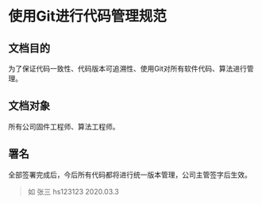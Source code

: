 # 使用Git进行代码管理规范

## 文档目的  
为了保证代码一致性、代码版本可追溯性、使用Git对所有软件代码、算法进行管理。  

## 文档对象  
所有公司固件工程师、算法工程师。  

## 署名  
全部签署完成后，今后所有代码都将进行统一版本管理，公司主管签字后生效。
>如 张三 hs123123 2020.03.3

